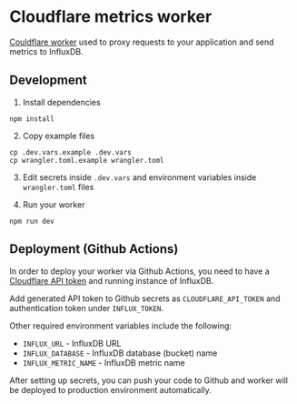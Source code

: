 # Cloudflare metrics worker

[Couldflare worker](https://developers.cloudflare.com/workers/) used to proxy requests to your application and send metrics to InfluxDB.

## Development

1. Install dependencies

```
npm install
```

2. Copy example files

```
cp .dev.vars.example .dev.vars
cp wrangler.toml.example wrangler.toml
```

3. Edit secrets inside `.dev.vars` and environment variables inside `wrangler.toml` files

3. Run your worker

```
npm run dev
```

## Deployment (Github Actions)

In order to deploy your worker via Github Actions, you need to have a [Cloudflare API token](https://developers.cloudflare.com/fundamentals/api/get-started/create-token/) and running instance of InfluxDB.

Add generated API token to Github secrets as `CLOUDFLARE_API_TOKEN` and authentication token under `INFLUX_TOKEN`.

Other required environment variables include the following:
- `INFLUX_URL` - InfluxDB URL
- `INFLUX_DATABASE` - InfluxDB database (bucket) name
- `INFLUX_METRIC_NAME` - InfluxDB metric name

After setting up secrets, you can push your code to Github and worker will be deployed to production environment automatically.
